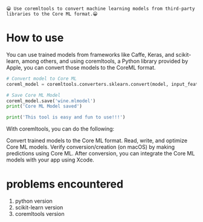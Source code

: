 `😀 Use coremltools to convert machine learning models from third-party libraries to the Core ML format.😀`

# How to use
You can use trained models from frameworks like Caffe, Keras, and scikit-learn, among others, and using coremltools, a Python library provided by Apple, you can convert those models to the CoreML format.

```python
# Convert model to Core ML 
coreml_model = coremltools.converters.sklearn.convert(model, input_features=['alcohol','malicAcid', 'ash', 'alkalinityAsh', 'magnesium', 'totalPhenols'])

# Save Core ML Model
coreml_model.save('wine.mlmodel')
print('Core ML Model saved')

print('This tool is easy and fun to use!!!')
```
With coremltools, you can do the following:

Convert trained models to the Core ML format.
Read, write, and optimize Core ML models.
Verify conversion/creation (on macOS) by making predictions using Core ML.
After conversion, you can integrate the Core ML models with your app using Xcode.

# problems encountered
1. python version 
2. scikit-learn version
3. coremltools version
